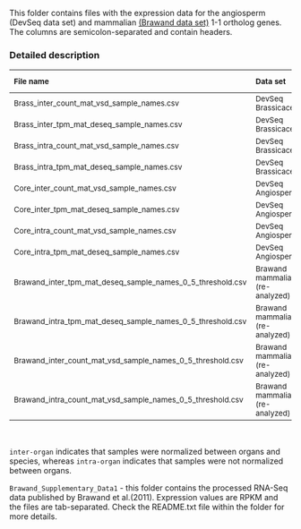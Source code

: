 This folder contains files with the expression data for the angiosperm (DevSeq data set) and mammalian [(Brawand data set)](https://pubmed.ncbi.nlm.nih.gov/22012392/) 1-1 ortholog genes. The columns are semicolon-separated and contain headers.

### Detailed description

| <sub> File name  </sub>                                             | <sub> Data set </sub>  | <sub>Query species</sub>|<sub> Normalization </sub> | <sub> Metric </sub> |
| :------------------------------------------------------------------ | :----------------------------------------| :---- | :------------------------- | :-------------- |
| <sub> Brass_inter_count_mat_vsd_sample_names.csv </sub>             |<sub> DevSeq Brassicaceae </sub>          |<sub>AT<sub>|<sub>DESeq inter-organ</sub>|<sub>VST counts</sub>| 
| <sub> Brass_inter_tpm_mat_deseq_sample_names.csv </sub>             |<sub> DevSeq Brassicaceae </sub>          |<sub>AT<sub>|<sub>DESeq inter-organ</sub>|<sub>TPM</sub>| 
| <sub> Brass_intra_count_mat_vsd_sample_names.csv </sub>             |<sub> DevSeq Brassicaceae </sub>          |<sub>AT<sub>|<sub>DESeq intra-organ</sub>|<sub>VST counts</sub>| 
| <sub> Brass_intra_tpm_mat_deseq_sample_names.csv </sub>             |<sub> DevSeq Brassicaceae </sub>          |<sub>AT<sub>|<sub>DESeq intra-organ</sub>|<sub>TPM</sub>| 
| <sub> Core_inter_count_mat_vsd_sample_names.csv  </sub>             |<sub> DevSeq Angiosperm </sub>            |<sub>AT<sub>|<sub>DESeq inter-organ</sub>|<sub>VST counts</sub>| 
| <sub> Core_inter_tpm_mat_deseq_sample_names.csv </sub>              |<sub> DevSeq Angiosperm </sub>            |<sub>AT<sub>|<sub>DESeq inter-organ</sub>|<sub>TPM</sub>| 
| <sub> Core_intra_count_mat_vsd_sample_names.csv </sub>              |<sub> DevSeq Angiosperm </sub>            |<sub>AT<sub>|<sub>DESeq intra-organ</sub>|<sub>VST counts</sub>| 
| <sub> Core_intra_tpm_mat_deseq_sample_names.csv </sub>              |<sub> DevSeq Angiosperm </sub>            |<sub>AT<sub>|<sub>DESeq intra-organ</sub>|<sub>TPM</sub>| 
|<sub>Brawand_inter_tpm_mat_deseq_sample_names_0_5_threshold.csv</sub>|<sub>Brawand mammalian (re-analyzed)</sub>|<sub>hsa<sub>|<sub>DESeq inter-organ</sub>|<sub>TPM</sub>| 
|<sub>Brawand_intra_tpm_mat_deseq_sample_names_0_5_threshold.csv</sub>|<sub>Brawand mammalian (re-analyzed)</sub>|<sub>hsa<sub>|<sub>DESeq intra-organ</sub>|<sub>TPM</sub>| 
|<sub>Brawand_inter_count_mat_vsd_sample_names_0_5_threshold.csv</sub>|<sub>Brawand mammalian (re-analyzed)</sub>|<sub>hsa<sub>|<sub>DESeq inter-organ</sub>|<sub>VST counts</sub>| 
|<sub>Brawand_intra_count_mat_vsd_sample_names_0_5_threshold.csv</sub>|<sub>Brawand mammalian (re-analyzed)</sub>|<sub>hsa<sub>|<sub>DESeq intra-organ</sub>|<sub>VST counts</sub>| 

<br/>

`inter-organ` indicates that samples were normalized between organs and species, whereas `intra-organ` indicates that samples were not normalized between organs.

`Brawand_Supplementary_Data1` - this folder contains the processed RNA-Seq data published by Brawand et al.(2011). Expression values are RPKM and the files are tab-separated. Check the README.txt file within the folder for more details.
